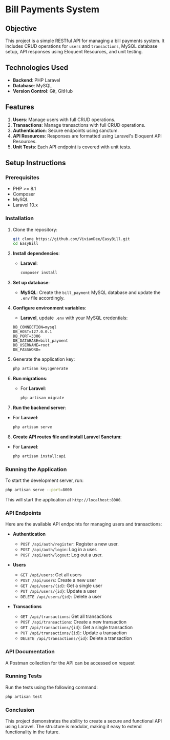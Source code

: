 # Bill Payments System

## Objective

This project is a simple RESTful API for managing a bill payments system. It includes CRUD operations for `users` and `transactions`, MySQL database setup, API responses using Eloquent Resources, and unit testing.

## Technologies Used

- **Backend**: PHP Laravel
- **Database**: MySQL
- **Version Control**: Git, GitHub

## Features

1. **Users**: Manage users with full CRUD operations.
2. **Transactions**: Manage transactions with full CRUD operations.
3. **Authentication**: Secure endpoints using sanctum.
4. **API Resources**: Responses are formatted using Laravel's Eloquent API Resources.
5. **Unit Tests**: Each API endpoint is covered with unit tests.

## Setup Instructions

### Prerequisites

- PHP >= 8.1
- Composer
- MySQL
- Laravel 10.x

### Installation

1. Clone the repository:
   ```bash
   git clone https://github.com/VivianDee/EasyBill.git
   cd EasyBill
   ```

2. **Install dependencies**:
   - **Laravel**:
     ```bash
     composer install
     ```

3. **Set up database**:
   - **MySQL**: Create the `bill_payment` MySQL database and update the `.env` file accordingly.

4. **Configure environment variables**:
    - **Laravel**, update `.env` with your MySQL credentials:
     ```env
     DB_CONNECTION=mysql
     DB_HOST=127.0.0.1
     DB_PORT=3306
     DB_DATABASE=bill_payment
     DB_USERNAME=root
     DB_PASSWORD=
     ```

5. Generate the application key:
   ```bash
   php artisan key:generate
   ```

6. **Run migrations**:
   - For **Laravel**:
     ```bash
     php artisan migrate
     ```

7. **Run the backend server**:
- For **Laravel**:
     ```bash
     php artisan serve
     ```

8. **Create API routes file and install Laravel Sanctum**:
- For **Laravel**:
     ```bash
     php artisan install:api
     ```

### Running the Application

To start the development server, run:
```bash
php artisan serve --port=8000
```
This will start the application at `http://localhost:8000`.

### API Endpoints

Here are the available API endpoints for managing users and transactions:

- **Authentication**
  - `POST /api/auth/register`: Register a new user.
  - `POST /api/auth/login`: Log in a user.
  - `POST /api/auth/logout`: Log out a user.

- **Users**
  - `GET /api/users`: Get all users
  - `POST /api/users`: Create a new user
  - `GET /api/users/{id}`: Get a single user
  - `PUT /api/users/{id}`: Update a user
  - `DELETE /api/users/{id}`: Delete a user

- **Transactions**
  - `GET /api/transactions`: Get all transactions
  - `POST /api/transactions`: Create a new transaction
  - `GET /api/transactions/{id}`: Get a single transaction
  - `PUT /api/transactions/{id}`: Update a transaction
  - `DELETE /api/transactions/{id}`: Delete a transaction

### API Documentation

A Postman collection for the API can be accessed on request

### Running Tests

Run the tests using the following command:
```bash
php artisan test
```

### Conclusion

This project demonstrates the ability to create a secure and functional API using Laravel. The structure is modular, making it easy to extend functionality in the future.
